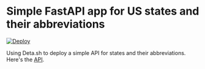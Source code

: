 # Simple FastAPI app for US states and their abbreviations
[![Deploy](https://button.deta.dev/1/svg)](https://go.deta.dev/deploy)

Using Deta.sh to deploy a simple API for states and their abbreviations. Here's the
[API](https://927zba.deta.dev/).
